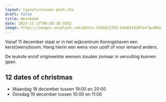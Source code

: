 ```yaml
---
layout: layouts/nieuws-post.vto
draft: false
title: Wensboom
date: 2023-11-17T06:58:30.935Z
image: https://images.unsplash.com/photo-1545622783-b3e021430fee?q=80&w=2068&auto=format&fit=crop&ixlib=rb-4.0.3&ixid=M3wxMjA3fDB8MHxwaG90by1wYWdlfHx8fGVufDB8fHx8fA%3D%3D
---
```

Vanaf 11 december staat er in het wijkcentrum Koningshaven een kerst(wens)boom. Hang hierin een wens voor uzelf of voor iemand anders.

De leukste en/of origineelste wensen zouden zomaar in vervulling kunnen gaan.

## 12 dates of christmas

- Maandag 18 december tussen 19:00 en 20:00
- Dinsdag 19 december tussen 10:00 en 11:00
